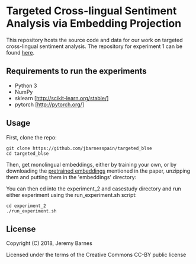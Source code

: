 Targeted Cross-lingual Sentiment Analysis via Embedding Projection
==============

This repository hosts the source code and data for our work on
targeted cross-lingual sentiment analysis. The repository for
experiment 1 can be found [here](https://github.com/jbarnesspain/blse).


Requirements to run the experiments
--------
- Python 3
- NumPy
- sklearn [http://scikit-learn.org/stable/]
- pytorch [http://pytorch.org/]


Usage
--------

First, clone the repo:

```
git clone https://github.com/jbarnesspain/targeted_blse
cd targeted_blse
```


Then, get monolingual embeddings, either by training your own,
or by downloading the [pretrained embeddings](https://drive.google.com/open?id=1GpyF2h0j8K5TKT7y7Aj0OyPgpFc8pMNS) mentioned in the paper,
unzipping them and putting them in the 'embeddings' directory:


You can then cd into the experiment_2 and casestudy directory and
run either experiment using the run_experiment.sh script:

```
cd experiment_2
./run_experiment.sh
```


License
-------

Copyright (C) 2018, Jeremy Barnes

Licensed under the terms of the Creative Commons CC-BY public license
